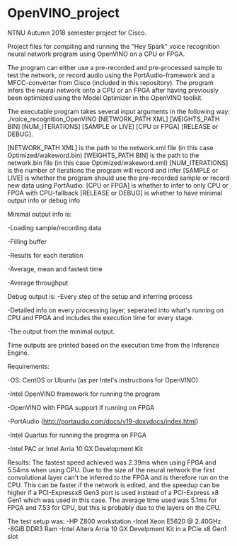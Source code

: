 # OpenVINO_project
NTNU Autumn 2018 semester project for Cisco.

Project files for compiling and running the "Hey Spark" voice recognition neural
network program using OpenVINO on a CPU or FPGA. 

The program can either use a pre-recorded and pre-processed sample to test the network,
or record audio using the PortAudio-framework and a MFCC-converter from Cisco 
(included in this repository). The program infers the neural network onto a CPU or an 
FPGA after having previously been optimized using the Model Optimizer in the OpenVINO
toolkit. 


The executable program takes several input arguments in the following way:
./voice_recognition_OpenVINO [NETWORK_PATH XML] [WEIGHTS_PATH BIN] [NUM_ITERATIONS]
[SAMPLE or LIVE] [CPU or FPGA] [RELEASE or DEBUG].


[NETWORK_PATH XML] is the path to the network.xml file (in this case Optimized/wakeword.bin)
[WEIGHTS_PATH BIN] is the path to the network.bin file (in this case Optimized/wakeword.xml)
[NUM_ITERATIONS] is the number of iterations the program will record and infer
[SAMPLE or LIVE] is whether the program should use the pre-recorded sample or record new data
using PortAudio.
[CPU or FPGA] is whether to infer to only CPU or FPGA with CPU-fallback
[RELEASE or DEBUG] is whether to have minimal output info or debug info


Minimal output info is:

-Loading sample/recording data

-Filling buffer

-Results for each iteration

-Average, mean and fastest time

-Average throughput


Debug output is:
-Every step of the setup and inferring process

-Detailed info on every processing layer, seperated into what's running on CPU and FPGA
and includes the execution time for every stage. 

-The output from the minimal output.


Time outputs are printed based on the execution time from the Inference Engine.



Requirements:

-OS: CentOS or Ubuntu (as per Intel's instructions for OpenVINO)

-Intel OpenVINO framework for running the program

-OpenVINO with FPGA support if running on FPGA

-PortAudio (http://portaudio.com/docs/v19-doxydocs/index.html)

-Intel Quartus for running the progrma on FPGA

-Intel PAC or Intel Arria 10 GX Development Kit


Results:
The fastest speed achieved was 2.39ms when using FPGA and 5.54ms when using CPU. Due to
the size of the neural network the first convolutional layer can't be inferred to the 
FPGA and is therefore run on the CPU. This can be faster if the network is edited, and 
the speedup can be higher if a PCI-Expressx8 Gen3 port is used instead of a 
PCI-Express x8 Gen1 which was used in this case. The average time used was 5.1ms for FPGA
and 7.53 for CPU, but this is probably due to the layers on the CPU.


The test setup was:
-HP Z800 workstation
-Intel Xeon E5620 @ 2.40GHz
-8GiB DDR3 Ram
-Intel Altera Arria 10 GX Develpment Kit in a PCIe x8 Gen1 slot



